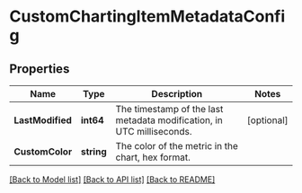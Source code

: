 # CustomChartingItemMetadataConfig

## Properties

Name | Type | Description | Notes
------------ | ------------- | ------------- | -------------
**LastModified** | **int64** | The timestamp of the last metadata modification, in UTC milliseconds. | [optional] 
**CustomColor** | **string** | The color of the metric in the chart, hex format. | 

[[Back to Model list]](../README.md#documentation-for-models) [[Back to API list]](../README.md#documentation-for-api-endpoints) [[Back to README]](../README.md)


